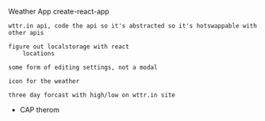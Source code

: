 Weather App
create-react-app

    wttr.in api, code the api so it's abstracted so it's hotswappable with
    other apis

    figure out localstorage with react
        locations

    some form of editing settings, not a modal

    icon for the weather

    three day forcast with high/low on wttr.in site

-   CAP therom
